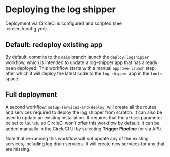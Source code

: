 # Deploying the log shipper

Deployment via CircleCI is configured and scripted (see .circleci/config.yml).




## Default: redeploy existing app

By default, commits to the `main` branch launch the `deploy-logshipper` workflow, which is intended to update a log-shipper app that has already been deployed. This workflow starts with a manual `approve-launch` step, after which it will deploy the latest code to the `log-shipper` app in the `tools` space.

## Full deployment

A second workflow, `setup-services-and-deploy`, will create all the routes and services required to deploy the log shipper from scratch. It can also be used to update an existing installation. It requires that the `action` parameter be set to `launch`, so CircleCI won't offer this workflow by default. It can be added manually in the CircleCI UI by selecting **Trigger Pipeline** (or via API).

Note that re-running this workflow will *not* update any of the existing services, including log drain services. It will create new services for any that are missing.

